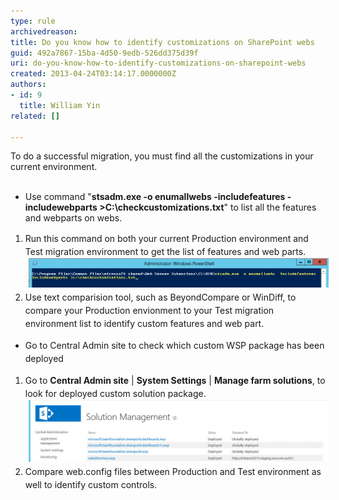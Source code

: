 ```yaml
---
type: rule
archivedreason: 
title: Do you know how to identify customizations on SharePoint webs
guid: 492a7867-15ba-4d50-9edb-526dd375d39f
uri: do-you-know-how-to-identify-customizations-on-sharepoint-webs
created: 2013-04-24T03:14:17.0000000Z
authors:
- id: 9
  title: William Yin
related: []

---
```



To do a successful migration, you must find all the customizations in your current environment.
<br><excerpt class='endintro'></excerpt><br>
<ul><li>Use command "<strong>stsadm.exe -o enumallwebs -includefeatures -includewebparts >C:\checkcustomizations.txt</strong>" to list all the features and webparts on webs.</li></ul><span style="line-height:21px;"><ol><li>Run this command on both your current Production environment and Test migration environment to get the list of features and web parts.<img src="GetCustomFeaturesAndWebParts.jpg" alt="GetCustomFeaturesAndWebParts.jpg" class="ssw-rteStyle-ImageArea" style="margin-right:5px;margin-left:5px;width:593px;" /></li><li>Use text comparision tool, such as BeyondCompare or WinDiff, to compare your Production envionment to your Test migration environment list to identify custom features and web part.</li></ol></span><span style="line-height:21px;"><ul><li>Go to Central Admin site to check which custom WSP package has been deployed<br></li></ul></span><span style="line-height:21px;"><ol><li>Go to <strong>Central Admin site</strong> | <strong>System Settings</strong> | <strong>Manage farm solutions</strong>, to look for deployed custom solution package.<img src="CustomSolutionPackages.jpg" alt="CustomSolutionPackages.jpg" class="ssw-rteStyle-ImageArea" style="margin-right:5px;margin-left:5px;width:593px;" /></li><li><span style="line-height:21px;">Compare web.config files between Production and Test environment as well to identify custom controls.</span></li></ol></span>


